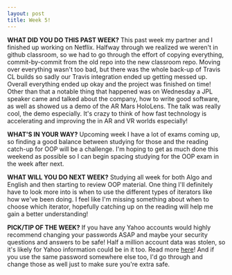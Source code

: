 ```yaml
---
layout: post
title: Week 5!
---
```



**WHAT DID YOU DO THIS PAST WEEK?** This past week my partner and I finished up working on Netflix. Halfway through we realized we weren't in github classroom, so we had to go through the effort of copying everything, commit-by-commit from the old repo into the new classroom repo. Moving over everything wasn't too bad, but there was the whole back-up of Travis CL builds so sadly our Travis integration ended up getting messed up. Overall everything ended up okay and the project was finished on time! Other than that a notable thing that happened was on Wednesday a JPL speaker came and talked about the company, how to write good software, as well as showed us a demo of the AR Mars HoloLens. The talk was really cool, the demo especially. It's crazy to think of how fast technology is accelerating and improving the in AR and VR worlds especially!

**WHAT'S IN YOUR WAY?** Upcoming week I have a lot of exams coming up, so finding a good balance between studying for those and the reading catch-up for OOP will be a challenge. I'm hoping to get as much done this weekend as possible so I can begin spacing studying for the OOP exam in the week after next.

**WHAT WILL YOU DO NEXT WEEK?** Studying all week for both Algo and English and then starting to review OOP material. One thing I'll definitely have to look more into is when to use the different types of iterators like how we've been doing. I feel like I'm missing something about when to choose which iterator, hopefully catching up on the reading will help me gain a better understanding!

**PICK/TIP OF THE WEEK?** If you have any Yahoo accounts would highly recommend changing your passwords ASAP and maybe your security questions and answers to be safe! Half a million account data was stolen, so it's likely for Yahoo information could be in it too. Read more [here](https://www.cnet.com/news/yahoo-500-million-accounts-hacked-data-breach/)! And if you use the same password somewhere else too, I'd go through and change those as well just to  make sure you're extra safe.
